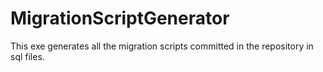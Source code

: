 # MigrationScriptGenerator

This exe generates all the migration scripts committed in the repository in sql files.
